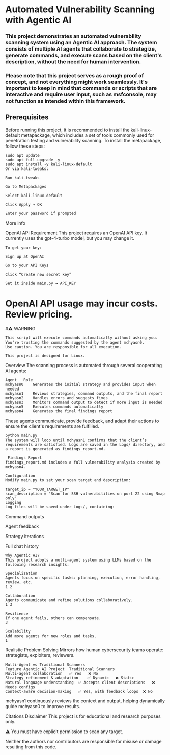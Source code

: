 # Automated Vulnerability Scanning with Agentic AI

### This project demonstrates an automated vulnerability scanning system using an Agentic AI approach. The system consists of multiple AI agents that collaborate to strategize, generate commands, and execute scans based on the client's description, without the need for human intervention.

### Please note that this project serves as a rough proof of concept, and not everything might work seamlessly. It's important to keep in mind that commands or scripts that are interactive and require user input, such as msfconsole, may not function as intended within this framework.

## Prerequisites
Before running this project, it is recommended to install the kali-linux-default metapackage, which includes a set of tools commonly used for penetration testing and vulnerability scanning. To install the metapackage, follow these steps:
```
sudo apt update
sudo apt full-upgrade -y
sudo apt install -y kali-linux-default
Or via kali-tweaks:
```
```
Run kali-tweaks

Go to Metapackages

Select kali-linux-default

Click Apply → OK

Enter your password if prompted
```

More info

OpenAI API Requirement
This project requires an OpenAI API key. It currently uses the gpt-4-turbo model, but you may change it.
```
To get your key:

Sign up at OpenAI

Go to your API Keys

Click “Create new secret key”

Set it inside main.py → API_KEY
```

# OpenAI API usage may incur costs. Review pricing.

#⚠️ WARNING
```
This script will execute commands automatically without asking you.
You're trusting the commands suggested by the agent mchyasn0.
Use caution. You are responsible for all execution.

This project is designed for Linux.
```
Overview
The scanning process is automated through several cooperating AI agents:
```
Agent	Role
mchyasn0	Generates the initial strategy and provides input when needed
mchyasn1	Reviews strategies, command outputs, and the final report
mchyasn2	Handles errors and suggests fixes
mchyasn3	Monitors command output to detect if more input is needed
mchyasn5	Executes commands automatically
mchyasn4	Generates the final findings report
```
These agents communicate, provide feedback, and adapt their actions to ensure the client's requirements are fulfilled.

```
python main.py
The system will loop until mchyasn1 confirms that the client’s requirements are satisfied. Logs are saved in the Logs/ directory, and a report is generated as findings_report.md.

 Findings Report
findings_report.md includes a full vulnerability analysis created by mchyasn4.

Configuration
Modify main.py to set your scan target and description:

target_ip = "YOUR_TARGET_IP"
scan_description = "Scan for SSH vulnerabilities on port 22 using Nmap only"
Logging
Log files will be saved under Logs/, containing:
```
Command outputs

Agent feedback

Strategy iterations

Full chat history
```
Why Agentic AI?
This project adopts a multi-agent system using LLMs based on the following research insights:

Specialization
Agents focus on specific tasks: planning, execution, error handling, review, etc.
1 2

Collaboration
Agents communicate and refine solutions collaboratively.
1 3

Resilience
If one agent fails, others can compensate.
3

Scalability
Add more agents for new roles and tasks.
1
```
Realistic Problem Solving
Mirrors how human cybersecurity teams operate: strategists, exploiters, reviewers.
```
Multi-Agent vs Traditional Scanners
Feature	Agentic AI Project	Traditional Scanners
Multi-agent collaboration	✅ Yes	❌ No
Strategy refinement & adaptation	✅ Dynamic	❌ Static
Natural language understanding	✅ Accepts client descriptions	❌ Needs configs
Context-aware decision-making	✅ Yes, with feedback loops	❌ No
```
mchyasn1 continuously reviews the context and output, helping dynamically guide mchyasn0 to improve results.

Citations
Disclaimer
This project is for educational and research purposes only.

⚠️ You must have explicit permission to scan any target.

Neither the authors nor contributors are responsible for misuse or damage resulting from this code.
